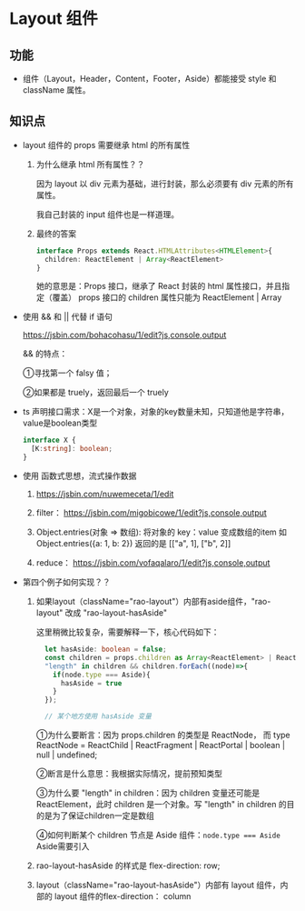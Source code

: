 # Layout 组件

    
## 功能

- 组件（Layout，Header，Content，Footer，Aside）都能接受 style 和 className 属性。

## 知识点

- layout 组件的 props 需要继承 html 的所有属性

  1. 为什么继承 html 所有属性？？ 
  
     因为 layout 以 div 元素为基础，进行封装，那么必须要有 div 元素的所有属性。
     
     我自己封装的 input 组件也是一样道理。
     
  2. 最终的答案
  
      ```typescript
      interface Props extends React.HTMLAttributes<HTMLElement>{
        children: ReactElement | Array<ReactElement>
      }
      ```
  
      她的意思是：Props 接口，继承了 React 封装的 html 属性接口，并且指定（覆盖） props 接口的 children 属性只能为 ReactElement | Array<ReactElement>
      
- 使用 && 和 || 代替 if 语句

  https://jsbin.com/bohacohasu/1/edit?js,console,output
  
  && 的特点：
    
    ①寻找第一个 falsy 值；
    
    ②如果都是 truely，返回最后一个 truely 
    
    
- ts 声明接口需求：X是一个对象，对象的key数量未知，只知道他是字符串，value是boolean类型

   ```typescript
   interface X {
     [K:string]: boolean;
   }

   ```
   
- 使用 函数式思想，流式操作数据

    1. https://jsbin.com/nuwemeceta/1/edit
    
    2. filter： https://jsbin.com/migobicowe/1/edit?js,console,output
        
    3. Object.entries(对象 => 数组): 将对象的 key：value 变成数组的item 如 Object.entries({a: 1, b: 2}) 返回的是 [["a", 1], ["b", 2]]
    
    4. reduce： https://jsbin.com/vofaqalaro/1/edit?js,console,output
    
- 第四个例子如何实现？？

    1. 如果layout（className="rao-layout"）内部有aside组件，"rao-layout" 改成 "rao-layout-hasAside" 
    
       这里稍微比较复杂，需要解释一下，核心代码如下：
       
       ```typescript
         let hasAside: boolean = false;
         const children = props.children as Array<ReactElement> | ReactElement;
         "length" in children && children.forEach((node)=>{
           if(node.type === Aside){
             hasAside = true
           }
         });
  
         // 某个地方使用 hasAside 变量

       ```
       
       ①为什么要断言：因为 props.children 的类型是 ReactNode， 而 type ReactNode = ReactChild | ReactFragment | ReactPortal | boolean | null | undefined;
       
       ②断言是什么意思：我根据实际情况，提前预知类型
       
       ③为什么要 "length" in children：因为 children 变量还可能是 ReactElement，此时 children 是一个对象。写 "length" in children 的目的是为了保证children一定是数组
       
       ④如何判断某个 children 节点是 Aside 组件：`node.type === Aside` Aside需要引入

    
    2.  rao-layout-hasAside 的样式是 flex-direction: row;
    
    3. layout（className="rao-layout-hasAside"）内部有 layout 组件，内部的 layout 组件的flex-direction： column